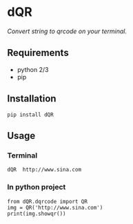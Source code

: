 
# dQR

*Convert string to qrcode on your terminal.*


## Requirements

* python 2/3
* pip

## Installation

```
pip install dQR
```

## Usage

### Terminal
```
dQR  http://www.sina.com
```

### In python project
```
from dQR.dqrcode import QR
img = QR('http://www.sina.com')
print(img.showqr())
```
